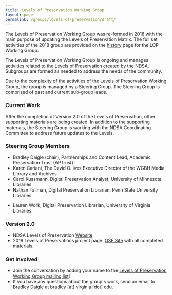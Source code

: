 ```yaml
---
title: Levels of Preservation Working Group
layout: page
permalink: /groups/levels-of-preservation/draft/
---
```

The Levels of Preservation Working Group was re-formed in 2018 with the main purpose of updating the Levels of Preservation Matrix. The full set activities of the 2018 group are provided on the [history](/groups/levels-of-preservation/history/) page for the LOP Working Group.

The Levels of Preservation Working Group is ongoing and manages activities related to the Levels of Preservation created by the NDSA.  Subgroups are formed as needed to address the needs of the community. 

Due to the complexity of the activities of the Levels of Preservation Working Group, the group is managed by a Steering Group.  The Steering Group is comprised of past and current sub-group leads.  

### Current Work
After the completion of Version 2.0 of the Levels of Preservation, other supporting materials are being created.  In addition to the supporting materials, the Steering Group is working with the NDSA Coordinating Committee to address future updates to the Levels.  


### Steering Group Members
* Bradley Daigle (chair), Partnerships and Content Lead, Academic Preservation Trust (APTrust)
* Karen Cariani, The David O. Ives Executive Director of the WGBH Media Library and Archives
* Carol Kussmann, Digital Preservation Analyst, University of Minnesota Libraries
* Nathan Tallman, Digital Preservation Librarian, Penn State University Libraries
- Lauren Work, Digital Preservation Librarian, University of Virginia Libraries


### Version 2.0 
- NDSA Levels of Preservation [Website](/publications/levels-of-digital-preservation/)
- 2019 Levels of Preservations project page.  [OSF Site](https://ndsa.org/activities/levels-of-digital-preservation/) with all completed materials.


### Get Involved
- Join the conversation by adding your name to the [Levels of Preservation Working Group mailing list](https://lists.clir.org/cgi-bin/wa?A0=NDSA-LEVELS)!  
- If you have any questions about the group's work, send an email to Bradley Daigle at bradley [at] virginia [dot] edu. 



